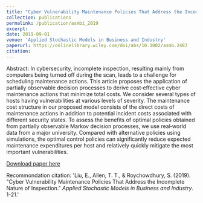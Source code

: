 ```yaml
---
title: "Cyber Vulnerability Maintenance Policies That Address the Incomplete Nature of Inspection"
collection: publications
permalink: /publication/asmbi_2019
excerpt: 
date: 2019-09-01
venue: 'Applied Stochastic Models in Business and Industry'
paperurl: https://onlinelibrary.wiley.com/doi/abs/10.1002/asmb.2487
citation: 
---
```


Abstract: In cybersecurity, incomplete inspection, resulting mainly from computers being turned off during the scan, leads to a challenge for scheduling maintenance actions. This article proposes the application of partially observable decision processes to derive cost‐effective cyber maintenance actions that minimize total costs. We consider several types of hosts having vulnerabilities at various levels of severity. The maintenance cost structure in our proposed model consists of the direct costs of maintenance actions in addition to potential incident costs associated with different security states. To assess the benefits of optimal policies obtained from partially observable Markov decision processes, we use real‐world data from a major university. Compared with alternative policies using simulations, the optimal control policies can significantly reduce expected maintenance expenditures per host and relatively quickly mitigate the most important vulnerabilities.

[Download paper here](http://EnhaoLiu.github.io/files/asmb_2019_ELiu_TTAllen_SRC.pdf)

Recommondation citation: 'Liu, E., Allen, T. T., & Roychowdhury, S. (2019). &quot;Cyber Vulnerability Maintenance Policies That Address the Incomplete Nature of Inspection.&quot; <i>Applied Stochastic Models in Business and Industry</i>. 1-21.'
